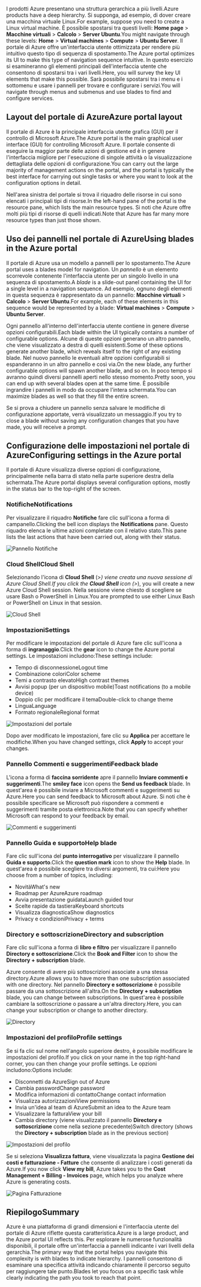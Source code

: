 <span data-ttu-id="4e775-101">I prodotti Azure presentano una struttura gerarchica a più livelli.</span><span class="sxs-lookup"><span data-stu-id="4e775-101">Azure products have a deep hierarchy.</span></span> <span data-ttu-id="4e775-102">Si supponga, ad esempio, di dover creare una macchina virtuale Linux.</span><span class="sxs-lookup"><span data-stu-id="4e775-102">For example, suppose you need to create a Linux virtual machine.</span></span> <span data-ttu-id="4e775-103">È possibile spostarsi tra questi livelli: **Home page** > **Macchine virtuali** > **Calcolo** > **Server Ubuntu**.</span><span class="sxs-lookup"><span data-stu-id="4e775-103">You might navigate through these levels: **Home** > **Virtual machines** > **Compute** > **Ubuntu Server**.</span></span> <span data-ttu-id="4e775-104">Il portale di Azure offre un'interfaccia utente ottimizzata per rendere più intuitivo questo tipo di sequenza di spostamento.</span><span class="sxs-lookup"><span data-stu-id="4e775-104">The Azure portal optimizes its UI to make this type of navigation sequence intuitive.</span></span> <span data-ttu-id="4e775-105">In questo esercizio si esamineranno gli elementi principali dell'interfaccia utente che consentono di spostarsi tra i vari livelli.</span><span class="sxs-lookup"><span data-stu-id="4e775-105">Here, you will survey the key UI elements that make this possible.</span></span> <span data-ttu-id="4e775-106">Sarà possibile spostarsi tra i menu e i sottomenu e usare i pannelli per trovare e configurare i servizi.</span><span class="sxs-lookup"><span data-stu-id="4e775-106">You will navigate through menus and submenus and use blades to find and configure services.</span></span>

## <a name="azure-portal-layout"></a><span data-ttu-id="4e775-107">Layout del portale di Azure</span><span class="sxs-lookup"><span data-stu-id="4e775-107">Azure portal layout</span></span>

<span data-ttu-id="4e775-108">Il portale di Azure è la principale interfaccia utente grafica (GUI) per il controllo di Microsoft Azure.</span><span class="sxs-lookup"><span data-stu-id="4e775-108">The Azure portal is the main graphical user interface (GUI) for controlling Microsoft Azure.</span></span> <span data-ttu-id="4e775-109">Il portale consente di eseguire la maggior parte delle azioni di gestione ed è in genere l'interfaccia migliore per l'esecuzione di singole attività o la visualizzazione dettagliata delle opzioni di configurazione.</span><span class="sxs-lookup"><span data-stu-id="4e775-109">You can carry out the large majority of management actions on the portal, and the portal is typically the best interface for carrying out single tasks or where you want to look at the configuration options in detail.</span></span>

<span data-ttu-id="4e775-110">Nell'area sinistra del portale si trova il riquadro delle risorse in cui sono elencati i principali tipi di risorse.</span><span class="sxs-lookup"><span data-stu-id="4e775-110">In the left-hand pane of the portal is the resource pane, which lists the main resource types.</span></span> <span data-ttu-id="4e775-111">Si noti che Azure offre molti più tipi di risorse di quelli indicati.</span><span class="sxs-lookup"><span data-stu-id="4e775-111">Note that Azure has far many more resource types than just those shown.</span></span>

## <a name="using-blades-in-the-azure-portal"></a><span data-ttu-id="4e775-112">Uso dei pannelli nel portale di Azure</span><span class="sxs-lookup"><span data-stu-id="4e775-112">Using blades in the Azure portal</span></span>

<span data-ttu-id="4e775-113">Il portale di Azure usa un modello a pannelli per lo spostamento.</span><span class="sxs-lookup"><span data-stu-id="4e775-113">The Azure portal uses a blades model for navigation.</span></span> <span data-ttu-id="4e775-114">Un _pannello_ è un elemento scorrevole contenente l'interfaccia utente per un singolo livello in una sequenza di spostamento.</span><span class="sxs-lookup"><span data-stu-id="4e775-114">A _blade_ is a slide-out panel containing the UI for a single level in a navigation sequence.</span></span> <span data-ttu-id="4e775-115">Ad esempio, ognuno degli elementi in questa sequenza è rappresentato da un pannello: **Macchine virtuali** > **Calcolo** > **Server Ubuntu**.</span><span class="sxs-lookup"><span data-stu-id="4e775-115">For example, each of these elements in this sequence would be represented by a blade: **Virtual machines** > **Compute** > **Ubuntu Server**.</span></span>

<span data-ttu-id="4e775-116">Ogni pannello all'interno dell'interfaccia utente contiene in genere diverse opzioni configurabili.</span><span class="sxs-lookup"><span data-stu-id="4e775-116">Each blade within the UI typically contains a number of configurable options.</span></span> <span data-ttu-id="4e775-117">Alcune di queste opzioni generano un altro pannello, che viene visualizzato a destra di quelli esistenti.</span><span class="sxs-lookup"><span data-stu-id="4e775-117">Some of these options generate another blade, which reveals itself to the right of any existing blade.</span></span> <span data-ttu-id="4e775-118">Nel nuovo pannello le eventuali altre opzioni configurabili si espanderanno in un altro pannello e così via.</span><span class="sxs-lookup"><span data-stu-id="4e775-118">On the new blade, any further configurable options will spawn another blade, and so on.</span></span> <span data-ttu-id="4e775-119">In poco tempo si avranno quindi diversi pannelli aperti nello stesso momento.</span><span class="sxs-lookup"><span data-stu-id="4e775-119">Pretty soon, you can end up with several blades open at the same time.</span></span> <span data-ttu-id="4e775-120">È possibile ingrandire i pannelli in modo da occupare l'intera schermata.</span><span class="sxs-lookup"><span data-stu-id="4e775-120">You can maximize blades as well so that they fill the entire screen.</span></span>

<span data-ttu-id="4e775-121">Se si prova a chiudere un pannello senza salvare le modifiche di configurazione apportate, verrà visualizzato un messaggio.</span><span class="sxs-lookup"><span data-stu-id="4e775-121">If you try to close a blade without saving any configuration changes that you have made, you will receive a prompt.</span></span>

## <a name="configuring-settings-in-the-azure-portal"></a><span data-ttu-id="4e775-122">Configurazione delle impostazioni nel portale di Azure</span><span class="sxs-lookup"><span data-stu-id="4e775-122">Configuring settings in the Azure portal</span></span>

<span data-ttu-id="4e775-123">Il portale di Azure visualizza diverse opzioni di configurazione, principalmente nella barra di stato nella parte superiore destra della schermata.</span><span class="sxs-lookup"><span data-stu-id="4e775-123">The Azure portal displays several configuration options, mostly in the status bar to the top-right of the screen.</span></span>

### <a name="notifications"></a><span data-ttu-id="4e775-124">Notifiche</span><span class="sxs-lookup"><span data-stu-id="4e775-124">Notifications</span></span>

<span data-ttu-id="4e775-125">Per visualizzare il riquadro **Notifiche** fare clic sull'icona a forma di campanello.</span><span class="sxs-lookup"><span data-stu-id="4e775-125">Clicking the bell icon displays the **Notifications** pane.</span></span> <span data-ttu-id="4e775-126">Questo riquadro elenca le ultime azioni completate con il relativo stato.</span><span class="sxs-lookup"><span data-stu-id="4e775-126">This pane lists the last actions that have been carried out, along with their status.</span></span>

![Pannello Notifiche](../media-draft/2-notifications-blade.PNG)

### <a name="cloud-shell"></a><span data-ttu-id="4e775-128">Cloud Shell</span><span class="sxs-lookup"><span data-stu-id="4e775-128">Cloud Shell</span></span>

<span data-ttu-id="4e775-129">Selezionando l'icona di **Cloud Shell** (>_) viene creata una nuova sessione di Azure Cloud Shell.</span><span class="sxs-lookup"><span data-stu-id="4e775-129">If you click the **Cloud Shell** icon (>_), you will create a new Azure Cloud Shell session.</span></span> <span data-ttu-id="4e775-130">Nella sessione viene chiesto di scegliere se usare Bash o PowerShell in Linux.</span><span class="sxs-lookup"><span data-stu-id="4e775-130">You are prompted to use either Linux Bash or PowerShell on Linux in that session.</span></span>

![Cloud Shell](../media-draft/2-choose-shell.PNG)

### <a name="settings"></a><span data-ttu-id="4e775-132">Impostazioni</span><span class="sxs-lookup"><span data-stu-id="4e775-132">Settings</span></span>

<span data-ttu-id="4e775-133">Per modificare le impostazioni del portale di Azure fare clic sull'icona a forma di **ingranaggio**.</span><span class="sxs-lookup"><span data-stu-id="4e775-133">Click the **gear** icon to change the Azure portal settings.</span></span> <span data-ttu-id="4e775-134">Le impostazioni includono:</span><span class="sxs-lookup"><span data-stu-id="4e775-134">These settings include:</span></span>

* <span data-ttu-id="4e775-135">Tempo di disconnessione</span><span class="sxs-lookup"><span data-stu-id="4e775-135">Logout time</span></span>
* <span data-ttu-id="4e775-136">Combinazione colori</span><span class="sxs-lookup"><span data-stu-id="4e775-136">Color scheme</span></span>
* <span data-ttu-id="4e775-137">Temi a contrasto elevato</span><span class="sxs-lookup"><span data-stu-id="4e775-137">High contrast themes</span></span>
* <span data-ttu-id="4e775-138">Avvisi popup (per un dispositivo mobile)</span><span class="sxs-lookup"><span data-stu-id="4e775-138">Toast notifications (to a mobile device)</span></span>
* <span data-ttu-id="4e775-139">Doppio clic per modificare il tema</span><span class="sxs-lookup"><span data-stu-id="4e775-139">Double-click to change theme</span></span>
* <span data-ttu-id="4e775-140">Lingua</span><span class="sxs-lookup"><span data-stu-id="4e775-140">Language</span></span>
* <span data-ttu-id="4e775-141">Formato regionale</span><span class="sxs-lookup"><span data-stu-id="4e775-141">Regional format</span></span>

![Impostazioni del portale](../media-draft/2-settings-blade.PNG)

<span data-ttu-id="4e775-143">Dopo aver modificato le impostazioni, fare clic su **Applica** per accettare le modifiche.</span><span class="sxs-lookup"><span data-stu-id="4e775-143">When you have changed settings, click **Apply** to accept your changes.</span></span>

### <a name="feedback-blade"></a><span data-ttu-id="4e775-144">Pannello Commenti e suggerimenti</span><span class="sxs-lookup"><span data-stu-id="4e775-144">Feedback blade</span></span>

<span data-ttu-id="4e775-145">L'icona a forma di **faccina sorridente** apre il pannello **Inviare commenti e suggerimenti**.</span><span class="sxs-lookup"><span data-stu-id="4e775-145">The **smiley face** icon opens the **Send us feedback** blade.</span></span> <span data-ttu-id="4e775-146">In quest'area è possibile inviare a Microsoft commenti e suggerimenti su Azure.</span><span class="sxs-lookup"><span data-stu-id="4e775-146">Here you can send feedback to Microsoft about Azure.</span></span> <span data-ttu-id="4e775-147">Si noti che è possibile specificare se Microsoft può rispondere a commenti e suggerimenti tramite posta elettronica.</span><span class="sxs-lookup"><span data-stu-id="4e775-147">Note that you can specify whether Microsoft can respond to your feedback by email.</span></span>

![Commenti e suggerimenti](../media-draft/2-feedback-blade.PNG)

### <a name="help-blade"></a><span data-ttu-id="4e775-149">Pannello Guida e supporto</span><span class="sxs-lookup"><span data-stu-id="4e775-149">Help blade</span></span>

<span data-ttu-id="4e775-150">Fare clic sull'icona del **punto interrogativo** per visualizzare il pannello **Guida e supporto**.</span><span class="sxs-lookup"><span data-stu-id="4e775-150">Click the **question mark** icon to show the **Help** blade.</span></span> <span data-ttu-id="4e775-151">In quest'area è possibile scegliere tra diversi argomenti, tra cui:</span><span class="sxs-lookup"><span data-stu-id="4e775-151">Here you choose from a number of topics, including:</span></span>

* <span data-ttu-id="4e775-152">Novità</span><span class="sxs-lookup"><span data-stu-id="4e775-152">What's new</span></span>
* <span data-ttu-id="4e775-153">Roadmap per Azure</span><span class="sxs-lookup"><span data-stu-id="4e775-153">Azure roadmap</span></span>
* <span data-ttu-id="4e775-154">Avvia presentazione guidata</span><span class="sxs-lookup"><span data-stu-id="4e775-154">Launch guided tour</span></span>
* <span data-ttu-id="4e775-155">Scelte rapide da tastiera</span><span class="sxs-lookup"><span data-stu-id="4e775-155">Keyboard shortcuts</span></span>
* <span data-ttu-id="4e775-156">Visualizza diagnostica</span><span class="sxs-lookup"><span data-stu-id="4e775-156">Show diagnostics</span></span>
* <span data-ttu-id="4e775-157">Privacy e condizioni</span><span class="sxs-lookup"><span data-stu-id="4e775-157">Privacy + terms</span></span>

### <a name="directory-and-subscription"></a><span data-ttu-id="4e775-158">Directory e sottoscrizione</span><span class="sxs-lookup"><span data-stu-id="4e775-158">Directory and subscription</span></span>

<span data-ttu-id="4e775-159">Fare clic sull'icona a forma di **libro e filtro** per visualizzare il pannello **Directory e sottoscrizione**.</span><span class="sxs-lookup"><span data-stu-id="4e775-159">Click the **Book and Filter** icon to show the **Directory + subscription** blade.</span></span>

<span data-ttu-id="4e775-160">Azure consente di avere più sottoscrizioni associate a una stessa directory.</span><span class="sxs-lookup"><span data-stu-id="4e775-160">Azure allows you to have more than one subscription associated with one directory.</span></span> <span data-ttu-id="4e775-161">Nel pannello **Directory e sottoscrizione** è possibile passare da una sottoscrizione all'altra.</span><span class="sxs-lookup"><span data-stu-id="4e775-161">On the **Directory + subscription** blade, you can change between subscriptions.</span></span> <span data-ttu-id="4e775-162">In quest'area è possibile cambiare la sottoscrizione o passare a un'altra directory.</span><span class="sxs-lookup"><span data-stu-id="4e775-162">Here, you can change your subscription or change to another directory.</span></span>

![Directory](../media-draft/2-directory-blade-1.PNG)

### <a name="profile-settings"></a><span data-ttu-id="4e775-164">Impostazioni del profilo</span><span class="sxs-lookup"><span data-stu-id="4e775-164">Profile settings</span></span>

<span data-ttu-id="4e775-165">Se si fa clic sul nome nell'angolo superiore destro, è possibile modificare le impostazioni del profilo.</span><span class="sxs-lookup"><span data-stu-id="4e775-165">If you click on your name in the top right-hand corner, you can then change your profile settings.</span></span>
<span data-ttu-id="4e775-166">Le opzioni includono:</span><span class="sxs-lookup"><span data-stu-id="4e775-166">Options include:</span></span>

* <span data-ttu-id="4e775-167">Disconnetti da Azure</span><span class="sxs-lookup"><span data-stu-id="4e775-167">Sign out of Azure</span></span>
* <span data-ttu-id="4e775-168">Cambia password</span><span class="sxs-lookup"><span data-stu-id="4e775-168">Change password</span></span>
* <span data-ttu-id="4e775-169">Modifica informazioni di contatto</span><span class="sxs-lookup"><span data-stu-id="4e775-169">Change contact information</span></span>
* <span data-ttu-id="4e775-170">Visualizza autorizzazioni</span><span class="sxs-lookup"><span data-stu-id="4e775-170">View permissions</span></span>
* <span data-ttu-id="4e775-171">Invia un'idea al team di Azure</span><span class="sxs-lookup"><span data-stu-id="4e775-171">Submit an idea to the Azure team</span></span>
* <span data-ttu-id="4e775-172">Visualizzare la fattura</span><span class="sxs-lookup"><span data-stu-id="4e775-172">View your bill</span></span>
* <span data-ttu-id="4e775-173">Cambia directory (viene visualizzato il pannello **Directory e sottoscrizione** come nella sezione precedente)</span><span class="sxs-lookup"><span data-stu-id="4e775-173">Switch directory (shows the **Directory + subscription** blade as in the previous section)</span></span>

![Impostazioni del profilo](../media-draft/2-portal-menu.png)

<span data-ttu-id="4e775-175">Se si seleziona **Visualizza fattura**, viene visualizzata la pagina **Gestione dei costi e fatturazione - Fatture** che consente di analizzare i costi generati da Azure.</span><span class="sxs-lookup"><span data-stu-id="4e775-175">If you now click **View my bill**, Azure takes you to the **Cost Management + Billing - Invoices** page, which helps you analyze where Azure is generating costs.</span></span>

![Pagina Fatturazione](../media-draft/2-portal-billing.PNG)

## <a name="summary"></a><span data-ttu-id="4e775-177">Riepilogo</span><span class="sxs-lookup"><span data-stu-id="4e775-177">Summary</span></span>

<span data-ttu-id="4e775-178">Azure è una piattaforma di grandi dimensioni e l'interfaccia utente del portale di Azure riflette questa caratteristica.</span><span class="sxs-lookup"><span data-stu-id="4e775-178">Azure is a large product, and the Azure portal UI reflects this.</span></span> <span data-ttu-id="4e775-179">Per esplorare le numerose funzionalità disponibili, il portale offre un'interfaccia a pannelli indicante i vari livelli della gerarchia.</span><span class="sxs-lookup"><span data-stu-id="4e775-179">The primary way that the portal helps you navigate this complexity is with blades to indicate hierarchy.</span></span> <span data-ttu-id="4e775-180">I pannelli consentono di esaminare una specifica attività indicando chiaramente il percorso seguito per raggiungere tale punto.</span><span class="sxs-lookup"><span data-stu-id="4e775-180">Blades let you focus on a specific task while clearly indicating the path you took to reach that point.</span></span>